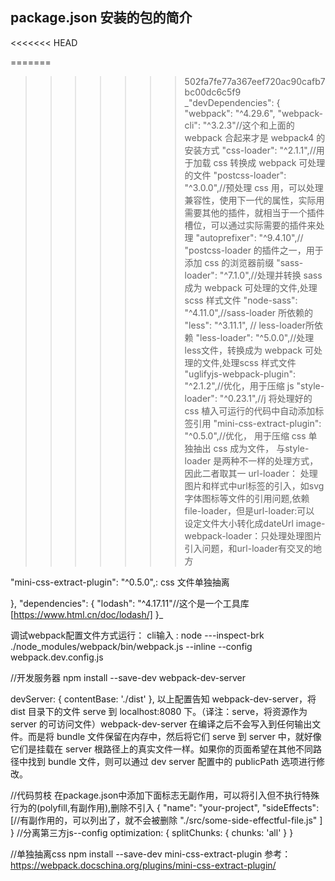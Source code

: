 ## package.json 安装的包的简介
<<<<<<< HEAD


=======
>>>>>>> 502fa7fe77a367eef720ac90cafb7bc00dc6c5f9
\_"devDependencies": {
"webpack": "^4.29.6",
"webpack-cli": "^3.2.3"//这个和上面的 webpack 合起来才是 webpack4 的安装方式
"css-loader": "^2.1.1",//用于加载 css 转换成 webpack 可处理的文件
"postcss-loader": "^3.0.0",//预处理 css 用，可以处理兼容性，使用下一代的属性，实际用需要其他的插件，就相当于一个插件槽位，可以通过实际需要的插件来处理
"autoprefixer": "^9.4.10",// "postcss-loader 的插件之一，用于添加 css 的浏览器前缀
"sass-loader": "^7.1.0",//处理并转换 sass 成为 webpack 可处理的文件,处理scss 样式文件
"node-sass": "^4.11.0",//sass-loader 所依赖的
"less": "^3.11.1", // less-loader所依赖
"less-loader": "^5.0.0",//处理less文件，转换成为 webpack 可处理的文件,处理scss 样式文件
"uglifyjs-webpack-plugin": "^2.1.2",//优化，用于压缩 js
"style-loader": "^0.23.1",//j 将处理好的 css 植入可运行的代码中自动添加<style></style>标签引用
"mini-css-extract-plugin": "^0.5.0",//优化， 用于压缩 css 单独抽出 css 成为文件， 与style-loader 是两种不一样的处理方式，因此二者取其一
url-loader： 处理图片和样式中url标签的引入，如svg字体图标等文件的引用问题,依赖 file-loader，但是url-loader:可以 设定文件大小转化成dateUrl
image-webpack-loader：只处理处理图片引入问题，和url-loader有交叉的地方

"mini-css-extract-plugin": "^0.5.0",: css 文件单独抽离


},
"dependencies": {
"lodash": "^4.17.11"//这个是一个工具库[https://www.html.cn/doc/lodash/]
}\_



调试webpack配置文件方式运行： 
   cli输入 : node ---inspect-brk ./node_modules/webpack/bin/webpack.js --inline --config  webpack.dev.config.js

//开发服务器
npm install --save-dev webpack-dev-server
<!-- config -->
   devServer: {
     contentBase: './dist'
   },
以上配置告知 webpack-dev-server，将 dist 目录下的文件 serve 到 localhost:8080 下。（译注：serve，将资源作为 server 的可访问文件）webpack-dev-server 在编译之后不会写入到任何输出文件。而是将 bundle 文件保留在内存中，然后将它们 serve 到 server 中，就好像它们是挂载在 server 根路径上的真实文件一样。如果你的页面希望在其他不同路径中找到 bundle 文件，则可以通过 dev server 配置中的 publicPath 选项进行修改。

//代码剪枝
在package.json中添加下面标志无副作用，可以将引入但不执行特殊行为的(polyfill,有副作用),删除不引入
{
  "name": "your-project",
  "sideEffects": [//有副作用的，可以列出了，就不会被删除
    "./src/some-side-effectful-file.js"
  ]
}
//分离第三方js--config
 optimization: {
    splitChunks: {
      chunks: 'all'
    }
  }

//单独抽离css
npm install --save-dev mini-css-extract-plugin
参考：https://webpack.docschina.org/plugins/mini-css-extract-plugin/